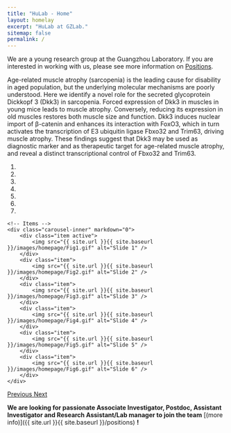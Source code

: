 ```yaml
---
title: "HuLab - Home"
layout: homelay
excerpt: "HuLab at GZLab."
sitemap: false
permalink: /
---
```


<!-- <p>We are a young research group at the [Bioland Laboratory](https://www.grmh-gdl.cn) in the Max-Planck Center for Tissue Stem Cell Research and Regenerative Medicine.</p> -->
<p>We are a young research group at the Guangzhou Laboratory. If you are interested in working with us, please see more information on <a href="https://gzhuping.github.io/positions">Positions</a>. </p>
<p>Age-related muscle atrophy (sarcopenia) is the leading cause for disability in aged population, but the underlying molecular mechanisms are poorly understood. Here we identify a novel role for the secreted glycoprotein Dickkopf 3 (Dkk3) in sarcopenia. Forced expression of Dkk3 in muscles in young mice leads to muscle atrophy. Conversely, reducing its expression in old muscles restores both muscle size and function. Dkk3 induces nuclear import of β-catenin and enhances its interaction with FoxO3, which in turn activates the transcription of E3 ubiquitin ligase Fbxo32 and Trim63, driving muscle atrophy. These findings suggest that Dkk3 may be used as diagnostic marker and as therapeutic target for age-related muscle atrophy, and reveal a distinct transcriptional control of Fbxo32 and Trim63.</p>
 

<div markdown="0" id="carousel" class="carousel slide" data-ride="carousel" data-interval="5000" data-pause="hover" >
    <!-- Menu -->
    <ol class="carousel-indicators">
        <li data-target="#carousel" data-slide-to="0" class="active"></li>
        <li data-target="#carousel" data-slide-to="1"></li>
        <li data-target="#carousel" data-slide-to="2"></li>
        <li data-target="#carousel" data-slide-to="3"></li>
        <li data-target="#carousel" data-slide-to="4"></li>
        <li data-target="#carousel" data-slide-to="5"></li>
        <li data-target="#carousel" data-slide-to="6"></li>
    </ol>

    <!-- Items -->
    <div class="carousel-inner" markdown="0">
        <div class="item active">
            <img src="{{ site.url }}{{ site.baseurl }}/images/homepage/Fig1.gif" alt="Slide 1" />
        </div>
        <div class="item">
            <img src="{{ site.url }}{{ site.baseurl }}/images/homepage/Fig2.gif" alt="Slide 2" />
        </div>
        <div class="item">
            <img src="{{ site.url }}{{ site.baseurl }}/images/homepage/Fig3.gif" alt="Slide 3" />
        </div>
        <div class="item">
            <img src="{{ site.url }}{{ site.baseurl }}/images/homepage/Fig4.gif" alt="Slide 4" />
        </div>
        <div class="item">
            <img src="{{ site.url }}{{ site.baseurl }}/images/homepage/Fig5.gif" alt="Slide 5" />
        </div>
        <div class="item">
            <img src="{{ site.url }}{{ site.baseurl }}/images/homepage/Fig6.gif" alt="Slide 6" />
        </div>
    </div> 
  <a class="left carousel-control" href="#carousel" role="button" data-slide="prev">
    <span class="glyphicon glyphicon-chevron-left" aria-hidden="true"></span>
    <span class="sr-only">Previous</span>
  </a>
  <a class="right carousel-control" href="#carousel" role="button" data-slide="next">
    <span class="glyphicon glyphicon-chevron-right" aria-hidden="true"></span>
    <span class="sr-only">Next</span>
  </a>
</div>


<!-- Advances in single-cell technologies, especially for single-cell RNA sequencing (scRNA-seq), are providing exciting opportunities for describing the characteristics and heterogeneity of individual cells and benefiting the study of cell identity, fate and function with unprecedented resolution (Stuart and Satija, 2019). Recent studies have also shown that identical cell types may have tissue-specific expression patterns, indicating that tissue environment plays an important role in mediating cell states. The loss of spatial information during the process of tissue dissociation and cell isolation will limit our understanding of cellular interactions and organization in the microenvironment. Recently, a number of methods providing spatially resolved transcriptomic profiling have been introduced and are complementary to scRNA-seq (Asp et al., 2020). Some studies, for example, from development, stem cell, cancer and immunology fields, clearly highlight the power of scRNA-seq and spatial transcriptomes for parsing the spatial context in high resolution (Baccin et al., 2020; Moncada et al., 2020). However, due to technical limitations and complexity of data structure, there are some unique computational challenges need to be addressed for advancing the field of single-cell omics 
(see [Research](research)) -->

<!-- We are located at XX, the XX ([XX](https://www.)). We exchange ideas and work with our neighbors from [XX](http://www.), as well as with the colleagues from [XX](https://www.). -->

 **We are  looking for passionate Associate Investigator, Postdoc, Assistant Investigator and Research Assistant/Lab manager to join the team** [(more info)]({{ site.url }}{{ site.baseurl }}/positions) **!**
 
 
<!-- We are grateful for funding from [XX](www.) and [XX](https://www.). -->

<!-- <figure class="fourth">
  <img src="{{ site.url }}{{ site.baseurl }}/images/logopic/Logo_Leiden.jpg" style="width: 210px">
  <img src="{{ site.url }}{{ site.baseurl }}/images/logopic/Logo_Nanofront.jpg" style="width: 110px">
  <img src="{{ site.url }}{{ site.baseurl }}/images/logopic/Logo_NWO.jpg" style="width: 120px">
  <img src="{{ site.url }}{{ site.baseurl }}/images/logopic/Logo_ERC.jpg" style="width: 110px">
</figure> -->






